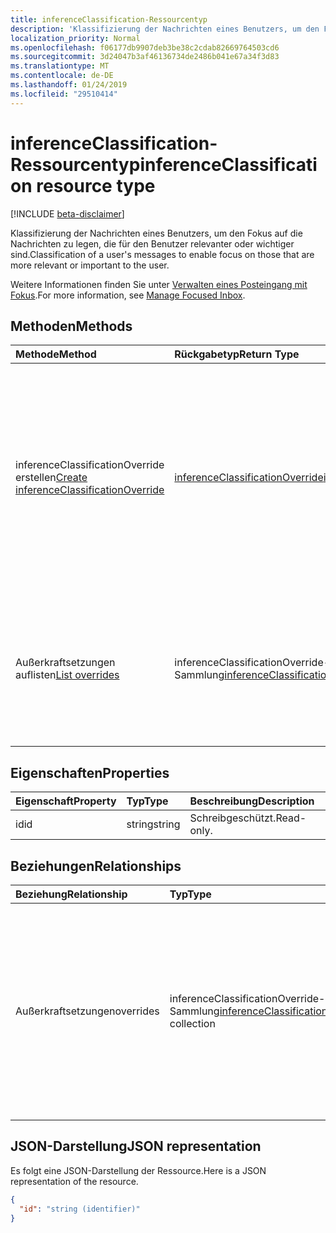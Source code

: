 ```yaml
---
title: inferenceClassification-Ressourcentyp
description: 'Klassifizierung der Nachrichten eines Benutzers, um den Fokus auf die Nachrichten zu legen, die für den Benutzer relevanter oder wichtiger sind. '
localization_priority: Normal
ms.openlocfilehash: f06177db9907deb3be38c2cdab82669764503cd6
ms.sourcegitcommit: 3d24047b3af46136734de2486b041e67a34f3d83
ms.translationtype: MT
ms.contentlocale: de-DE
ms.lasthandoff: 01/24/2019
ms.locfileid: "29510414"
---
```

# <a name="inferenceclassification-resource-type"></a><span data-ttu-id="36ada-103">inferenceClassification-Ressourcentyp</span><span class="sxs-lookup"><span data-stu-id="36ada-103">inferenceClassification resource type</span></span>

[!INCLUDE [beta-disclaimer](../../includes/beta-disclaimer.md)]

<span data-ttu-id="36ada-104">Klassifizierung der Nachrichten eines Benutzers, um den Fokus auf die Nachrichten zu legen, die für den Benutzer relevanter oder wichtiger sind.</span><span class="sxs-lookup"><span data-stu-id="36ada-104">Classification of a user's messages to enable focus on those that are more relevant or important to the user.</span></span> 

<span data-ttu-id="36ada-105">Weitere Informationen finden Sie unter [Verwalten eines Posteingang mit Fokus](manage-focused-inbox.md).</span><span class="sxs-lookup"><span data-stu-id="36ada-105">For more information, see [Manage Focused Inbox](manage-focused-inbox.md).</span></span>


## <a name="methods"></a><span data-ttu-id="36ada-106">Methoden</span><span class="sxs-lookup"><span data-stu-id="36ada-106">Methods</span></span>

| <span data-ttu-id="36ada-107">Methode</span><span class="sxs-lookup"><span data-stu-id="36ada-107">Method</span></span>           | <span data-ttu-id="36ada-108">Rückgabetyp</span><span class="sxs-lookup"><span data-stu-id="36ada-108">Return Type</span></span>    |<span data-ttu-id="36ada-109">Beschreibung</span><span class="sxs-lookup"><span data-stu-id="36ada-109">Description</span></span>|
|:---------------|:--------|:----------|
|<span data-ttu-id="36ada-110">inferenceClassificationOverride erstellen</span><span class="sxs-lookup"><span data-stu-id="36ada-110">[Create inferenceClassificationOverride](../api/inferenceclassification-post-overrides.md)</span></span> |[<span data-ttu-id="36ada-111">inferenceClassificationOverride</span><span class="sxs-lookup"><span data-stu-id="36ada-111">inferenceClassificationOverride</span></span>](inferenceclassificationoverride.md)| <span data-ttu-id="36ada-p101">Erstellen einer Außerkraftsetzung für einen Absender, der durch eine SMTP-Adresse identifiziert wird. Künftige Nachrichten von dieser SMTP-Adresse werden durchgängig klassifiziert wie in der Außerkraftsetzung angegeben.</span><span class="sxs-lookup"><span data-stu-id="36ada-p101">Create an override for a sender identified by an SMTP address. Future messages from that SMTP address will be consistently classified as specified in the override.</span></span>|
|<span data-ttu-id="36ada-114">Außerkraftsetzungen auflisten</span><span class="sxs-lookup"><span data-stu-id="36ada-114">[List overrides](../api/inferenceclassification-list-overrides.md)</span></span> |<span data-ttu-id="36ada-115">inferenceClassificationOverride-Sammlung</span><span class="sxs-lookup"><span data-stu-id="36ada-115">[inferenceClassificationOverride](inferenceclassificationoverride.md) collection</span></span>| <span data-ttu-id="36ada-116">Dient zum Abrufen der Außerkraftsetzungen, die ein Benutzer eingerichtet hat, um Nachrichten von bestimmten Absendern immer auf eine bestimmte Art und Weise zu klassifizieren.</span><span class="sxs-lookup"><span data-stu-id="36ada-116">Get the overrides that a user has set up to always classify messages from certain senders in specific ways.</span></span>|

## <a name="properties"></a><span data-ttu-id="36ada-117">Eigenschaften</span><span class="sxs-lookup"><span data-stu-id="36ada-117">Properties</span></span>
| <span data-ttu-id="36ada-118">Eigenschaft</span><span class="sxs-lookup"><span data-stu-id="36ada-118">Property</span></span>     | <span data-ttu-id="36ada-119">Typ</span><span class="sxs-lookup"><span data-stu-id="36ada-119">Type</span></span>   |<span data-ttu-id="36ada-120">Beschreibung</span><span class="sxs-lookup"><span data-stu-id="36ada-120">Description</span></span>|
|:---------------|:--------|:----------|
|<span data-ttu-id="36ada-121">id</span><span class="sxs-lookup"><span data-stu-id="36ada-121">id</span></span>|<span data-ttu-id="36ada-122">string</span><span class="sxs-lookup"><span data-stu-id="36ada-122">string</span></span>| <span data-ttu-id="36ada-123">Schreibgeschützt.</span><span class="sxs-lookup"><span data-stu-id="36ada-123">Read-only.</span></span>|

## <a name="relationships"></a><span data-ttu-id="36ada-124">Beziehungen</span><span class="sxs-lookup"><span data-stu-id="36ada-124">Relationships</span></span>
| <span data-ttu-id="36ada-125">Beziehung</span><span class="sxs-lookup"><span data-stu-id="36ada-125">Relationship</span></span> | <span data-ttu-id="36ada-126">Typ</span><span class="sxs-lookup"><span data-stu-id="36ada-126">Type</span></span>   |<span data-ttu-id="36ada-127">Beschreibung</span><span class="sxs-lookup"><span data-stu-id="36ada-127">Description</span></span>|
|:---------------|:--------|:----------|
|<span data-ttu-id="36ada-128">Außerkraftsetzungen</span><span class="sxs-lookup"><span data-stu-id="36ada-128">overrides</span></span>|<span data-ttu-id="36ada-129">inferenceClassificationOverride-Sammlung</span><span class="sxs-lookup"><span data-stu-id="36ada-129">[inferenceClassificationOverride](inferenceclassificationoverride.md) collection</span></span>| <span data-ttu-id="36ada-p102">Eine Reihe von Außerkraftsetzungen für einen Benutzer, um Nachrichten von bestimmten Absendern immer auf eine bestimmte Art und Weise zu klassifizieren: `focused` oder `other`. Schreibgeschützt. Lässt Nullwerte zu.</span><span class="sxs-lookup"><span data-stu-id="36ada-p102">A set of overrides for a user to always classify messages from specific senders in certain ways: `focused`, or `other`. Read-only. Nullable.</span></span>|

## <a name="json-representation"></a><span data-ttu-id="36ada-133">JSON-Darstellung</span><span class="sxs-lookup"><span data-stu-id="36ada-133">JSON representation</span></span>

<span data-ttu-id="36ada-134">Es folgt eine JSON-Darstellung der Ressource.</span><span class="sxs-lookup"><span data-stu-id="36ada-134">Here is a JSON representation of the resource.</span></span>

<!-- {
  "blockType": "resource",
  "optionalProperties": [

  ],
  "@odata.type": "microsoft.graph.inferenceClassification"
}-->

```json
{
  "id": "string (identifier)"
}

```

<!-- uuid: 8fcb5dbc-d5aa-4681-8e31-b001d5168d79
2015-10-25 14:57:30 UTC -->
<!--
{
  "type": "#page.annotation",
  "description": "inferenceClassification resource",
  "keywords": "",
  "section": "documentation",
  "tocPath": "",
  "suppressions": [
    "Error: /api-reference/beta/resources/inferenceclassification.md:\r\n      Exception processing links.\r\n    System.ArgumentException: Link Definition was null. Link text: !INCLUDE [beta-disclaimer](../../includes/beta-disclaimer.md)\r\n      at ApiDoctor.Validation.DocFile.get_LinkDestinations()\r\n      at ApiDoctor.Validation.DocSet.ValidateLinks(Boolean includeWarnings, String[] relativePathForFiles, IssueLogger issues, Boolean requireFilenameCaseMatch, Boolean printOrphanedFiles)"
  ]
}
-->
